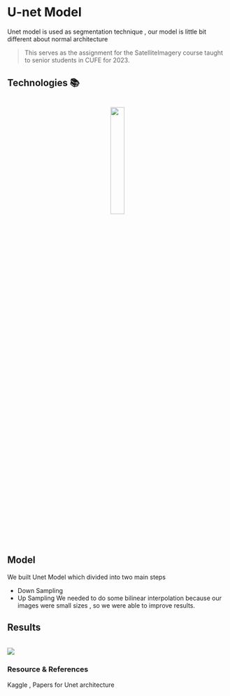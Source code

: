 #  U-net Model
Unet model is used as segmentation technique , our model is little bit different about normal architecture
>This serves as the assignment for the SatelliteImagery course taught to senior students in CUFE for 2023.

## Technologies 📚
<br>
<div align='center'>
<img src="https://github.com/Iten-No-404/COVID-Vaccine-Stance-Detection/blob/main/pytorch.png"  width="25%">
</div>
<br>

## Model 
 We built Unet Model which divided into two main steps 
 - Down Sampling
 - Up Sampling
 We needed to do some bilinear interpolation because our images were small sizes , so we were able to improve results.
## Results
<br>


<img src="https://github.com/radwaahmed2132000/U-net-Model/blob/main/results.PNG" >


<br>

### Resource & References 
Kaggle , Papers for Unet architecture 
